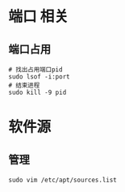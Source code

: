 # 端口 相关
## 端口占用
```
# 找出占用端口pid
sudo lsof -i:port
# 结束进程
sudo kill -9 pid
```

# 软件源
## 管理
```
sudo vim /etc/apt/sources.list　　
```
